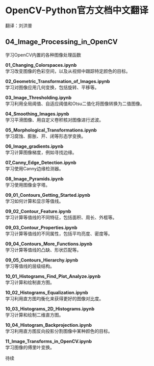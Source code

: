 # OpenCV-Python官方文档中文翻译
翻译：刘洪普

## 04_Image_Processing_in_OpenCV
学习OpenCV内置的各种图像处理函数

**01_Changing_Colorspaces.ipynb**  
学习改变图像的色彩空间，以及从视频中跟踪特定颜色的目标。

**02_Geometric_Transformation_of_Images.ipynb**  
学习对图像应用几何变换，包括旋转、平移等。

**03_Image_Thresholding.ipynb**  
学习利用全局阈值、自适应阈值和Otsu二值化将图像转换为二值图像。

**04_Smoothing_Images.ipynb**  
学习平滑图像、用自定义卷积核对图像进行滤波。

**05_Morphological_Transformations.ipynb**  
学习腐蚀、膨胀、开、闭等形态学变换。

**06_Image_gradients.ipynb**  
学习计算图像梯度，例如寻找边缘。

**07_Canny_Edge_Detection.ipynb**  
学习使用Canny边缘检测器。

**08_Image_Pyramids.ipynb**  
学习使用图像金字塔。

**09_01_Contours_Getting_Started.ipynb**  
学习如何计算和显示等值线。

**09_02_Contour_Feature.ipynb**  
学习计算等值线的不同特征，包括面积、周长、外框等。

**09_03_Contour_Properties.ipynb**  
学习计算等值线的不同属性，包括平均亮度、密度等。

**09_04_Contours_More_Functions.ipynb**  
学习计算等值线的凸缺、形状匹配等。

**09_05_Contours_Hierarchy.ipynb**  
学习等值线的层级结构。

**10_01_Histograms_Find_Plot_Analyze.ipynb**  
学习计算和绘制直方图。

**10_02_Histograms_Equalization.ipynb**  
学习利用直方图均衡化来获得更好的图像对比度。

**10_03_Histograms_2D_Histograms.ipynb**  
学习计算和绘制二维直方图。

**10_04_Histogram_Backprojection.ipynb**  
学习利用直方图反向投影分割图像中某种颜色的目标。

**11_Image_Transforms_in_OpenCV.ipynb**  
学习图像的傅里叶变换。

待续
